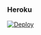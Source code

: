 ### Heroku
[![Deploy](https://www.herokucdn.com/deploy/button.svg)](https://heroku.com/deploy?template=https://github.com/hiyabo69/80arreglado) 
